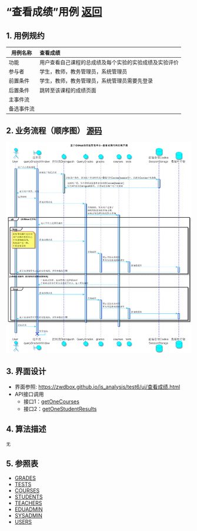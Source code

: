 ﻿<!-- markdownlint-disable MD033-->
<!-- 禁止MD033类型的警告 https://www.npmjs.com/package/markdownlint -->

# “查看成绩”用例 [返回](../README.md)
## 1. 用例规约

|用例名称|查看成绩|
|-------|:-------------|
|功能|用户查看自己课程的总成绩及每个实验的实验成绩及实验评价|
|参与者|学生，教师，教务管理员，系统管理员|
|前置条件|学生，教师，教务管理员，系统管理员需要先登录|
|后置条件|跳转至该课程的成绩页面|
|主事件流| |
|备选事件流| |

## 2. 业务流程（顺序图） [源码](../src/sequence查看成绩.puml)
![sequence1](../image/sequence查看成绩.png)

## 3. 界面设计
- 界面参照: https://zwdbox.github.io/is_analysis/test6/ui/查看成绩.html
- API接口调用
    - 接口1：[getOneCourses](../接口/getOneCourses.md)
    - 接口2：[getOneStudentResults](../接口/getOneStudentResults.md)

## 4. 算法描述
    无
    
## 5. 参照表
- [GRADES](../数据库设计.md/#GRADES)
- [TESTS](../数据库设计.md/#TESTS)
- [COURSES](../数据库设计.md/#COURSES)
- [STUDENTS](../数据库设计.md/#STUDENTS)
- [TEACHERS](../数据库设计.md/#TEACHERS)
- [EDUADMIN](../数据库设计.md/#EDUADMIN)
- [SYSADMIN](../数据库设计.md/#SYSADMIN)
- [USERS](../数据库设计.md/#USERS)
